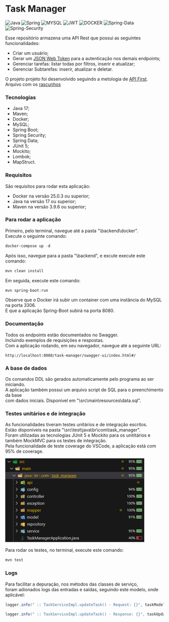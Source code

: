 # Task Manager

  ![Java](https://img.shields.io/badge/java-%23ED8B00.svg?style=for-the-badge&logo=openjdk&logoColor=white)
  ![Spring](https://img.shields.io/badge/spring-%236DB33F.svg?style=for-the-badge&logo=spring&logoColor=white)
  ![MYSQL](https://img.shields.io/badge/MySQL-005C84?style=for-the-badge&logo=mysql&logoColor=white)
  ![JWT](https://img.shields.io/badge/JWT-000000?style=for-the-badge&logo=JSON%20web%20tokens&logoColor=white)
  ![DOCKER](https://img.shields.io/badge/Docker-2CA5E0?style=for-the-badge&logo=docker&logoColor=white)
  ![Spring-Data](https://img.shields.io/badge/spring-data-%236DB33F.svg?style=for-the-badge&logo=Spring-Data&logoColor=white)
  ![Spring-Security](https://img.shields.io/badge/spring-security-%236DB33F.svg?style=for-the-badge&logo=Spring-Security&logoColor=white)
  
Esse repositório armazena uma API Rest que possui as seguintes funcionalidades:
- Criar um usuário;
- Gerar um [JSON Web Token](https://www.alura.com.br/artigos/o-que-e-json-web-tokens?srsltid=AfmBOor7Yqh6ftlYmZ8NboAhH2ono0Oo751NkyueWHXBlX-CmThMpzmx) para a autenticação nos demais endpoints;
- Gerenciar tarefas: listar todas por filtros, inserir e atualizar;
- Gerenciar Subtarefas: inserir, atualizar e deletar.  

O projeto projeto foi desenvolvido seguindo a metologia de [API First](https://swagger.io/resources/articles/adopting-an-api-first-approach/). Arquivo com os [rascunhos](https://github.com/SyllasBraga/task-manager/blob/main/backend/API%20First.txt)

### Tecnologias
- Java 17;
- Maven;
- Docker;
- MySQL;
- Spring Boot;
- Spring Security;
- Spring Data;
- JUnit 5;
- Mockito;
- Lombok;
- MapStruct.

### Requisitos
São requisitos para rodar esta aplicação:
- Docker na versão 25.0.3 ou superior;
- Java na versão 17 ou superior;
- Maven na versão 3.9.6 ou superior;

### Para rodar a aplicação
Primeiro, pelo terminal, navegue até a pasta "\backend\docker".  
Execute o seguinte comando:
``` PowerShell
docker-compose up -d
```
Após isso, navegue para a pasta "\backend", e excute execute este comando:
``` PowerShell
mvn clean install
```
Em seguida, execute este comando:
``` PowerShell
mvn spring-boot:run
```
Observe que o Docker irá subir um container com uma instância do MySQL na porta 3306.  
E que a aplicação Spring-Boot subirá na porta 8080.  
### Documentação
Todos os endpoints estão documentados no Swagger.   
Incluindo exemplos de requisições e respostas.   
Com a aplicação rodando, em seu navegador, navegue até a seguinte URL:
```
http://localhost:8080/task-manager/swagger-ui/index.html#/
```
### A base de dados
Os comandos DDL são gerados automaticamente pelo programa ao ser iniciando.  
A aplicação também possui um arquivo script de SQL para o preenchimento da base  
com dados iniciais. Disponível em "\src\main\resources\data.sql".
### Testes unitários e de integração
As funcionalidades tiveram testes unitários e de integração escritos.  
Estão disponíveis na pasta "\src\test\java\br\com\task_manager".  
Foram utilizadas as tecnologias JUnit 5 e Mockito para os unititários e   
também MockMVC para os testes de integração.  
Pela funcionalidade de teste coverage do VSCode, a aplicação está com   
95% de coverage. 


![vscode-coverage](/backend/images//vscode-coverage.png)

Para rodar os testes, no terminal, execute este comando:
``` PowerShell
mvn test
```

### Logs
Para facilitar a depuração, nos métodos das classes de serviço,  
foram adionados logs das entradas e saídas, seguindo este modelo, onde aplicável:
``` Java
logger.info(" :: TaskServiceImpl.updateTask() - Request: {}", taskModel);
```
``` Java
logger.info(" :: TaskServiceImpl.updateTask() - Response: {}", taskUpdated);
```